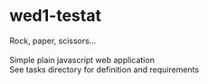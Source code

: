 # wed1-testat

Rock, paper, scissors...\
\
Simple plain javascript web application\
See tasks directory for definition and requirements

